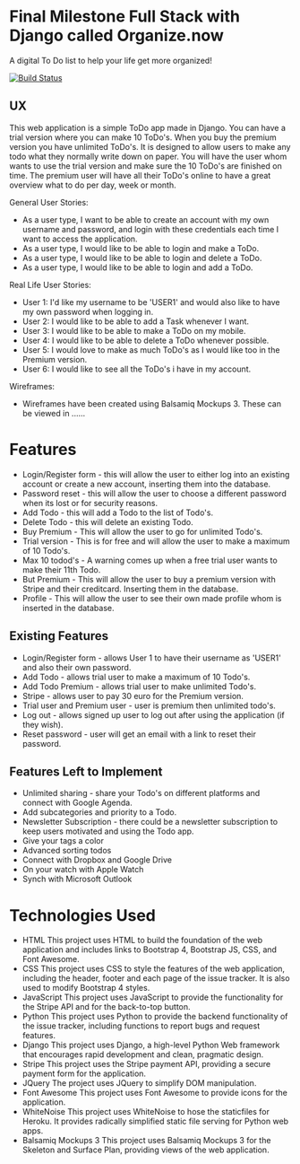 # Final Milestone Full Stack with Django called Organize.now

A digital To Do list to help your life get more organized!

[![Build Status](https://travis-ci.org/codingbas/organize.now.svg?branch=master)](https://travis-ci.org/codingbas/organize.now)

## UX 
This web application is a simple ToDo app made in Django. You can have a trial version where you can make 10 ToDo's. When you buy the premium version you have unlimited ToDo's. It is designed to allow users to make any todo what they normally write down on paper. You will have the user whom wants to use the trial version and make sure the 10 ToDo's are finished on time. 
The premium user will have all their ToDo's online to have a great overview what to do per day, week or month. 

General User Stories:

* As a user type, I want to be able to create an account with my own username and password, and login with these credentials each time I want to access the application.
* As a user type, I would like to be able to login and make a ToDo.
* As a user type, I would like to be able to login and delete a ToDo.
* As a user type, I would like to be able to login and add a ToDo.

Real Life User Stories:

* User 1: I'd like my username to be 'USER1' and would also like to have my own password when logging in.
* User 2: I would like to be able to add a Task whenever I want. 
* User 3: I would like to be able to make a ToDo on my mobile.
* User 4: I would like to be able to delete a ToDo whenever possible.
* User 5: I would love to make as much ToDo's as I would like too in the Premium version.
* User 6: I would like to see all the ToDo's i have in my account. 

Wireframes:

* Wireframes have been created using Balsamiq Mockups 3. These can be viewed in ......

# Features
* Login/Register form - this will allow the user to either log into an existing account or create a new account, inserting them into the database.
* Password reset - this will allow the user to choose a different password when its lost or for security reasons.
* Add Todo - this will add a Todo to the list of Todo's.
* Delete Todo - this will delete an existing Todo.
* Buy Premium - This will allow the user to go for unlimited Todo's.
* Trial version - This is for free and will allow the user to make a maximum of 10 Todo's.
* Max 10 todod's - A warning comes up when a free trial user wants to make their 11th Todo.
* But Premium - This will allow the user to buy a premium version with Stripe and their creditcard. Inserting them in the database. 
* Profile - This will allow the user to see their own made profile whom is inserted in the database. 

## Existing Features
* Login/Register form - allows User 1 to have their username as 'USER1' and also their own password.
* Add Todo - allows trial user to make a maximum of 10 Todo's.
* Add Todo Premium - allows trial user to make unlimited Todo's.
* Stripe - allows user to pay 30 euro for the Premium version.
* Trial user and Premium user - user is premium then unlimited todo's.
* Log out - allows signed up user to log out after using the application (if they wish).
* Reset password - user will get an email with a link to reset their password. 

## Features Left to Implement
* Unlimited sharing - share your Todo's on different platforms and connect with Google Agenda.
* Add subcategories and priority to a Todo.
* Newsletter Subscription - there could be a newsletter subscription to keep users motivated and using the Todo app.
* Give your tags a color
* Advanced sorting todos
* Connect with Dropbox and Google Drive
* On your watch with Apple Watch
* Synch with Microsoft Outlook

# Technologies Used
* HTML
This project uses HTML to build the foundation of the web application and includes links to Bootstrap 4, Bootstrap JS, CSS, and Font Awesome.
* CSS
This project uses CSS to style the features of the web application, including the header, footer and each page of the issue tracker. It is also used to modify Bootstrap 4 styles.
* JavaScript
This project uses JavaScript to provide the functionality for the Stripe API and for the back-to-top button.
* Python
This project uses Python to provide the backend functionality of the issue tracker, including functions to report bugs and request features.
* Django
This project uses Django, a high-level Python Web framework that encourages rapid development and clean, pragmatic design.
* Stripe
This project uses the Stripe payment API, providing a secure payment form for the application.
* JQuery
The project uses JQuery to simplify DOM manipulation.
* Font Awesome
This project uses Font Awesome to provide icons for the application.
* WhiteNoise
This project uses WhiteNoise to hose the staticfiles for Heroku. It provides radically simplified static file serving for Python web apps.
* Balsamiq Mockups 3
This project uses Balsamiq Mockups 3 for the Skeleton and Surface Plan, providing views of the web application.
